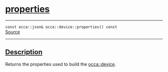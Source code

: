 
<h1 id="properties">
 <a href="#/api/device/properties" class="anchor">
   <span>properties</span>
  </a>
</h1>

<div class="signature">
  <hr>

  
  <div class="definition-container">
    <div class="definition">
      <code>const occa::json& occa::device::properties() const</code>
      <div class="flex-spacing"></div>
      <a href="hi" target="_blank">Source</a>
    </div>
    
  </div>


  <hr>
</div>


<h2 id="description">
 <a href="#/api/device/properties?id=description" class="anchor">
   <span>Description</span>
  </a>
</h2>

Returns the properties used to build the [occa::device](/api/device/).
